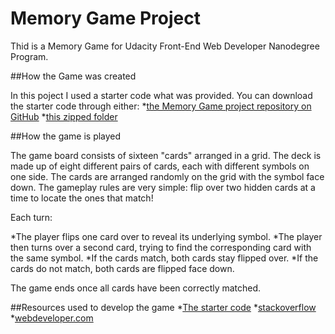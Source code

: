 # Memory Game Project

Thid is a Memory Game for Udacity Front-End Web Developer Nanodegree Program.

##How the Game was created

In this poject I used a starter code what was provided. You can download the starter code through either:
	*[the Memory Game project repository on GitHub](https://github.com/udacity/fend-project-memory-game)
	*[this zipped folder](https://github.com/udacity/fend-project-memory-game/archive/master.zip)

##How the game is played

The game board consists of sixteen "cards" arranged in a grid. The deck is made up of eight different pairs of cards, each with different symbols on one side. The cards are arranged randomly on the grid with the symbol face down. The gameplay rules are very simple: flip over two hidden cards at a time to locate the ones that match!

Each turn:

 *The player flips one card over to reveal its underlying symbol.
 *The player then turns over a second card, trying to find the corresponding card   with the same symbol.
 *If the cards match, both cards stay flipped over.
 *If the cards do not match, both cards are flipped face down.

The game ends once all cards have been correctly matched.

##Resources used to develop the game
*[The starter code](https://github.com/udacity/fend-project-memory-game)
*[stackoverflow](http://stackoverflow.com/a/2450976)
*[webdeveloper.com](http://www.webdeveloper.com/forum/showthread.php?226907-need-a-simple-script-for-count-up-counter)
